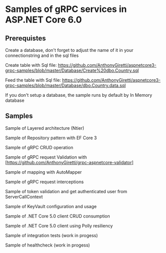 # Samples of gRPC services in ASP.NET Core 6.0

## Prerequistes 

Create a database, don't forget to adjust the name of it in your connectionstring and in the sql files

Create table with Sql file: https://github.com/AnthonyGiretti/aspnetcore3-grpc-samples/blob/master/Database/Create%20dbo.Country.sql

Feed the table with Sql file: https://github.com/AnthonyGiretti/aspnetcore3-grpc-samples/blob/master/Database/dbo.Country.data.sql

If you don't setup a database, the sample runs by default by In Memory database

## Samples
Sample of Layered architecture (Ntier)

Sample of Repository pattern with EF Core 3

Sample of gRPC CRUD operation

Sample of gRPC request Validation with [https://github.com/AnthonyGiretti/grpc-aspnetcore-validator]

Sample of mapping with AutoMapper

Sample of gRPC request interceptions

Sample of token validation and get authenticated user from ServerCallContext

Sample of KeyVault configuration and usage

Sample of .NET Core 5.0 client CRUD consumption

Sample of .NET Core 5.0 client using Polly resiliency

Sample of integration tests (work in progess)

Sample of healthcheck (work in progess)
